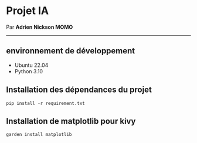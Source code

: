 # Projet IA

Par **Adrien Nickson MOMO**
___
## environnement de développement
- Ubuntu 22.04
- Python 3.10

## Installation des dépendances du projet
```
pip install -r requirement.txt
```

## Installation de matplotlib pour kivy
```
garden install matplotlib
```
